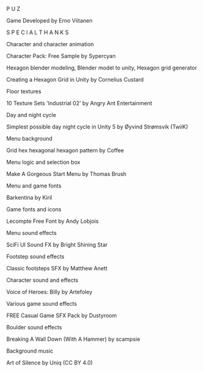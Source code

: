 P U Z



Game Developed by Erno Viitanen





S P E C I A L   T H A N K S



Character and character animation

Character Pack: Free Sample by Sypercyan


Hexagon blender modeling, Blender model to unity, Hexagon grid generator

Creating a Hexagon Grid in Unity by Cornelius Custard 


Floor textures

10 Texture Sets 'Industrial 02' by Angry Ant Entertainment 
 

Day and night cycle

Simplest possible day night cycle in Unity 5 by Øyvind Strømsvik (TwiiK)


Menu background

Grid hex hexagonal hexagon pattern by Coffee 


Menu logic and selection box

Make A Gorgeous Start Menu by Thomas Brush 


Menu and game fonts

Barkentina by Kiril  


Game fonts and icons

Lecompte Free Font by Andy Lobjois 


Menu sound effects

SciFi UI Sound FX by Bright Shining Star 


Footstep sound effects

Classic footsteps SFX by Matthew Anett


Character sound and effects

Voice of Heroes: Billy by Artefoley 


Various game sound effects

FREE Casual Game SFX Pack by Dustyroom


Boulder sound effects

Breaking A Wall Down (With A Hammer) by scampsie 


Background music

Art of Silence by Uniq (CC BY 4.0)
